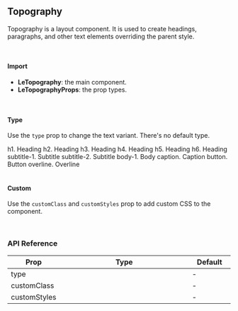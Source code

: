 ## Topography

Topography is a layout component. It is used to create headings, paragraphs, and other text elements overriding the parent style.

<div>
<LeSourceButton url="https://github.com/hiimlex/leux/tree/main/src/components/Topography"></LeSourceButton>
</div>

<br/>

#### Import

<div>
<ImportPreview></ImportPreview>
</div>

- **LeTopography**: the main component.
- **LeTopographyProps**: the prop types.

<br/>

#### Type

Use the `type` prop to change the text variant. There's no default type.

<div>
<Topography type="h1">h1. Heading</Topography>
<Topography type="h2">h2. Heading</Topography>
<Topography type="h3">h3. Heading</Topography>
<Topography type="h4">h4. Heading</Topography>
<Topography type="h5">h5. Heading</Topography>
<Topography type="h6">h6. Heading</Topography>
<Topography type="subtitle-1">subtitle-1. Subtitle</Topography>
<Topography type="subtitle-2">subtitle-2. Subtitle</Topography>
<Topography type="body-1">body-1. Body</Topography>
<Topography type="caption">caption. Caption</Topography>
<Topography type="button">button. Button</Topography>
<Topography type="overline">overline. Overline</Topography>
</div>

<div>
<CodePreview></CodePreview>
</div>

<br/>

#### Custom

Use the `customClass` and `customStyles` prop to add custom CSS to the component.

<div>
<TopographyCustomPreview></TopographyCustomPreview>
</div>

<br/>

### API Reference

<div>
<table>
<thead>
<tr>
<th width="10%">Prop</th>
<th width="70%">Type</th>
<th width="20%">Default</th>
</tr>
</thead>
<tbody>
<tr>
<td>type</td>
<td><LeHighlighter code="'h1' | 'h2' | 'h3' | 'h4' | 'h5' | 'h6' | 'subtitle-1' |
'subtitle-2' | 'body-1' | 'body-2' | 'caption' | 'overline' | 'button'" language="tsx" style="soft" copy="'off'"></LeHighlighter></td>
<td>-</td>
</tr>
<tr>
<td>customClass</td>
<td><LeHighlighter code="string" language="tsx" style="soft" copy="'off'"></LeHighlighter></td>
<td>-</td>
</tr>
<tr>
<td>customStyles</td>
<td><LeHighlighter code="React.CSSProperties" language="tsx" style="soft" copy="'off'"></LeHighlighter></td>
<td>-</td>
</tr>
</tbody>
</table>
</div>
